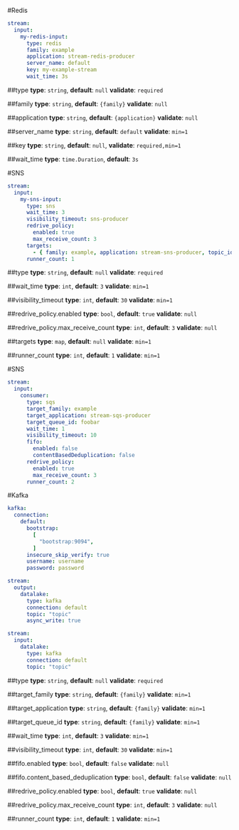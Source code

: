 #Redis
```yaml
stream:
  input:
    my-redis-input:
      type: redis
      family: example
      application: stream-redis-producer
      server_name: default
      key: my-example-stream
      wait_time: 3s
```
 
##type
**type**: `string`, **default**: `null` **validate**: `required`

##family
**type**: `string`, **default**: `{family}` **validate**: `null`

##application
**type**: `string`, **default**: `{application}` **validate**: `null`

##server_name
**type**: `string`, **default**: `default` **validate**: `min=1`

##key
**type**: `string`, **default**: `null`, **validate**: `required,min=1`

##wait_time
**type**: `time.Duration`, **default**: `3s`

#SNS
```yaml
stream:
  input:
    my-sns-input:
      type: sns
      wait_time: 3
      visibility_timeout: sns-producer
      redrive_policy:
        enabled: true
        max_receive_count: 3
      targets:
        - { family: example, application: stream-sns-producer, topic_id: foobar }
      runner_count: 1
```
 
##type
**type**: `string`, **default**: `null` **validate**: `required`

##wait_time
**type**: `int`, **default**: `3` **validate**: `min=1`

##visibility_timeout
**type**: `int`, **default**: `30` **validate**: `min=1`

##redrive_policy.enabled
**type**: `bool`, **default**: `true` **validate**: `null`

##redrive_policy.max_receive_count
**type**: `int`, **default**: `3` **validate**: `null`

##targets
**type**: `map`, **default**: `null` **validate**: `min=1`

##runner_count
**type**: `int`, **default**: `1` **validate**: `min=1`

#SNS
```yaml
stream:
  input:
    consumer:
      type: sqs
      target_family: example
      target_application: stream-sqs-producer
      target_queue_id: foobar
      wait_time: 1
      visibility_timeout: 10
      fifo:
        enabled: false
        contentBasedDeduplication: false
      redrive_policy:
        enabled: true
        max_receive_count: 3
      runner_count: 2
```

#Kafka
```yaml
kafka:
  connection:
    default:
      bootstrap:
        [
          "bootstrap:9094",
        ]
      insecure_skip_verify: true
      username: username
      password: password

stream:
  output:
    datalake:
      type: kafka
      connection: default
      topic: "topic"
      async_write: true

stream:
  input:
    datalake:
      type: kafka
      connection: default
      topic: "topic"
```
 
##type
**type**: `string`, **default**: `null` **validate**: `required`

##target_family
**type**: `string`, **default**: `{family}` **validate**: `min=1`

##target_application
**type**: `string`, **default**: `{family}` **validate**: `min=1`

##target_queue_id
**type**: `string`, **default**: `{family}` **validate**: `min=1`

##wait_time
**type**: `int`, **default**: `3` **validate**: `min=1`

##visibility_timeout
**type**: `int`, **default**: `30` **validate**: `min=1`

##fifo.enabled
**type**: `bool`, **default**: `false` **validate**: `null`

##fifo.content_based_deduplication
**type**: `bool`, **default**: `false` **validate**: `null`

##redrive_policy.enabled
**type**: `bool`, **default**: `true` **validate**: `null`

##redrive_policy.max_receive_count
**type**: `int`, **default**: `3` **validate**: `null`

##runner_count
**type**: `int`, **default**: `1` **validate**: `min=1`
